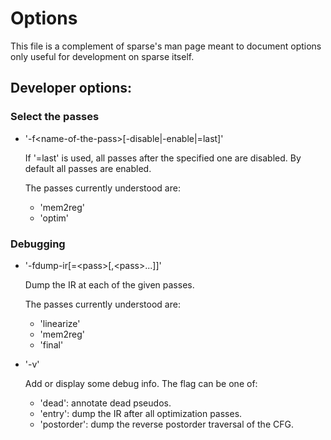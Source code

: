 # Options

This file is a complement of sparse's man page meant to
document options only useful for development on sparse itself.

## Developer options:

### Select the passes

* '-f\<name-of-the-pass\>[-disable|-enable|=last]'

  If '=last' is used, all passes after the specified one are disabled.
  By default all passes are enabled.

  The passes currently understood are:
  * 'mem2reg'
  * 'optim'

### Debugging

* '-fdump-ir[=\<pass\>[,\<pass\>...]]'

  Dump the IR at each of the given passes.

  The passes currently understood are:
  * 'linearize'
  * 'mem2reg'
  * 'final'

* '-v<debug-flag>'

  Add or display some debug info. The flag can be one of:
  * 'dead': annotate dead pseudos.
  * 'entry': dump the IR after all optimization passes.
  * 'postorder': dump the reverse postorder traversal of the CFG.

